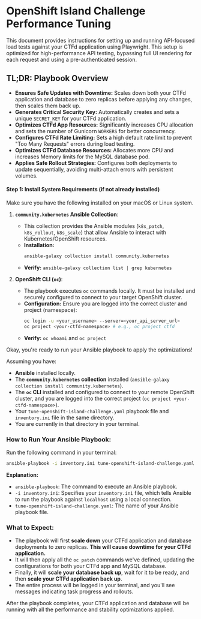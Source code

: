 # OpenShift Island Challenge Performance Tuning

This document provides instructions for setting up and running API-focused load tests against your CTFd application using Playwright. This setup is optimized for high-performance API testing, bypassing full UI rendering for each request and using a pre-authenticated session.

## **TL;DR: Playbook Overview**

* **Ensures Safe Updates with Downtime:** Scales down both your CTFd application and database to zero replicas before applying any changes, then scales them back up.
* **Generates Critical Security Key:** Automatically creates and sets a unique `SECRET_KEY` for your CTFd application.
* **Optimizes CTFd App Resources:** Significantly increases CPU allocation and sets the number of Gunicorn `WORKERS` for better concurrency.
* **Configures CTFd Rate Limiting:** Sets a high default rate limit to prevent "Too Many Requests" errors during load testing.
* **Optimizes CTFd Database Resources:** Allocates more CPU and increases Memory limits for the MySQL database pod.
* **Applies Safe Rollout Strategies:** Configures both deployments to update sequentially, avoiding multi-attach errors with persistent volumes.

#### **Step 1: Install System Requirements (if not already installed)**

Make sure you have the following installed on your macOS or Linux system.

1.  **`community.kubernetes` Ansible Collection**:

      * This collection provides the Ansible modules (`k8s_patch`, `k8s_rollout`, `k8s_scale`) that allow Ansible to interact with Kubernetes/OpenShift resources.
      * **Installation:**
        ```bash
        ansible-galaxy collection install community.kubernetes
        ```
      * **Verify:** `ansible-galaxy collection list | grep kubernetes`

2.  **OpenShift CLI (`oc`)**:

      * The playbook executes `oc` commands locally. It must be installed and securely configured to connect to your target OpenShift cluster.  
      * **Configuration:** Ensure you are logged into the correct cluster and project (namespace):
        ```bash
        oc login -u <your_username> --server=<your_api_server_url>
        oc project <your-ctfd-namespace> # e.g., oc project ctfd
        ```
      * **Verify:** `oc whoami` and `oc project`

Okay, you're ready to run your Ansible playbook to apply the optimizations!

Assuming you have:
* **Ansible** installed locally.
* The **`community.kubernetes` collection** installed (`ansible-galaxy collection install community.kubernetes`).
* The **`oc` CLI** installed and configured to connect to your remote OpenShift cluster, and you are logged into the correct project (`oc project <your-ctfd-namespace>`).
* Your `tune-openshift-island-challenge.yaml` playbook file and `inventory.ini` file in the same directory.
* You are currently in that directory in your terminal.

### **How to Run Your Ansible Playbook:**

Run the following command in your terminal:

```bash
ansible-playbook -i inventory.ini tune-openshift-island-challenge.yaml
```

**Explanation:**

* `ansible-playbook`: The command to execute an Ansible playbook.
* `-i inventory.ini`: Specifies your `inventory.ini` file, which tells Ansible to run the playbook against `localhost` using a local connection.
* `tune-openshift-island-challenge.yaml`: The name of your Ansible playbook file.

### **What to Expect:**

* The playbook will first **scale down** your CTFd application and database deployments to zero replicas. **This will cause downtime for your CTFd application.**
* It will then apply all the `oc patch` commands we've defined, updating the configurations for both your CTFd app and MySQL database.
* Finally, it will **scale your database back up**, wait for it to be ready, and then **scale your CTFd application back up**.
* The entire process will be logged in your terminal, and you'll see messages indicating task progress and rollouts.

After the playbook completes, your CTFd application and database will be running with all the performance and stability optimizations applied. 